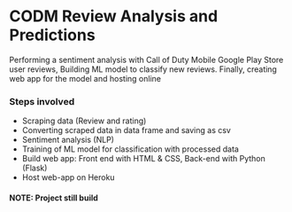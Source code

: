 # CODM Review Analysis and Predictions
Performing a sentiment analysis with Call of Duty Mobile Google Play Store user reviews,
Building ML model to classify new reviews.
Finally, creating web app for the model and hosting online

### Steps involved
- Scraping data (Review and rating)
- Converting scraped data in data frame and saving as csv
- Sentiment analysis (NLP)
- Training of ML model for classification with processed data
- Build web app: Front end with HTML & CSS, Back-end with Python (Flask)
- Host web-app on Heroku
 #### NOTE: Project still build
